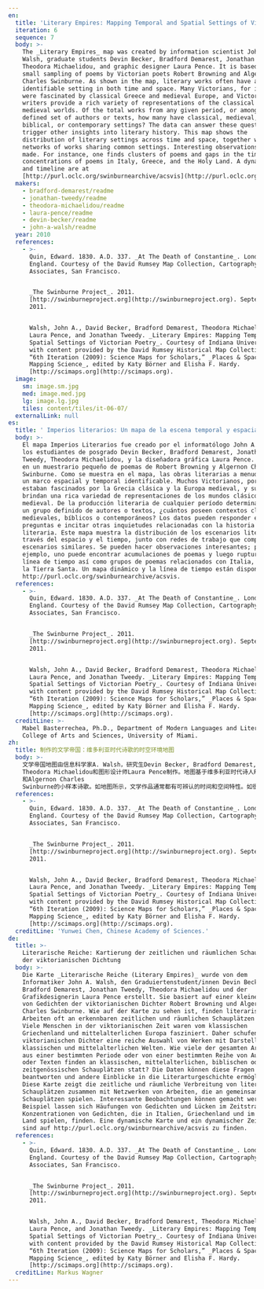 ```yaml
---
en:
  title: 'Literary Empires: Mapping Temporal and Spatial Settings of Victorian Poetry'
  iteration: 6
  sequence: 7
  body: >-
    The _Literary Empires_ map was created by information scientist John A.
    Walsh, graduate students Devin Becker, Bradford Demarest, Jonathan Tweedy,
    Theodora Michaelidou, and graphic designer Laura Pence. It is based on a
    small sampling of poems by Victorian poets Robert Browning and Algernon
    Charles Swinburne. As shown in the map, literary works often have an
    identifiable setting in both time and space. Many Victorians, for instance,
    were fascinated by classical Greece and medieval Europe, and Victorian
    writers provide a rich variety of representations of the classical and
    medieval worlds. Of the total works from any given period, or among a
    defined set of authors or texts, how many have classical, medieval,
    biblical, or contemporary settings? The data can answer these questions and
    trigger other insights into literary history. This map shows the
    distribution of literary settings across time and space, together with
    networks of works sharing common settings. Interesting observations may be
    made. For instance, one finds clusters of poems and gaps in the timeline and
    concentrations of poems in Italy, Greece, and the Holy Land. A dynamic map
    and timeline are at
    [http://purl.oclc.org/swinburnearchive/acsvis](http://purl.oclc.org/swinburnearchive/acsvis).
  makers:
    - bradford-demarest/readme
    - jonathan-tweedy/readme
    - theodora-michaelidou/readme
    - laura-pence/readme
    - devin-becker/readme
    - john-a-walsh/readme
  year: 2010
  references:
    - >-
      Quin, Edward. 1830. A.D. 337. _At The Death of Constantine_. London,
      England. Courtesy of the David Rumsey Map Collection, Cartography
      Associates, San Francisco.


      _The Swinburne Project_. 2011.
      [http://swinburneproject.org](http://swinburneproject.org). September 7,
      2011.


      Walsh, John A., David Becker, Bradford Demarest, Theodora Michaelidou,
      Laura Pence, and Jonathan Tweedy. _Literary Empires: Mapping Temporal and
      Spatial Settings of Victorian Poetry_. Courtesy of Indiana University,
      with content provided by the David Rumsey Historical Map Collection. In
      “6th Iteration (2009): Science Maps for Scholars,” _Places & Spaces:
      Mapping Science_, edited by Katy Börner and Elisha F. Hardy.
      [http://scimaps.org](http://scimaps.org).
  image:
    sm: image.sm.jpg
    med: image.med.jpg
    lg: image.lg.jpg
    tiles: content/tiles/it-06-07/
  externalLink: null
es:
  title: ' Imperios literarios: Un mapa de la escena temporal y espacial de la poesía victoriana'
  body: >-
    El mapa Imperios Literarios fue creado por el informatólogo John A. Walsh,
    los estudiantes de posgrado Devin Becker, Bradford Demarest, Jonathan
    Tweedy, Theodora Michaelidou, y la diseñadora gráfica Laura Pence. Se basa
    en un muestrario pequeño de poemas de Robert Browning y Algernon Charles
    Swinburne. Como se muestra en el mapa, las obras literarias a menudo poseen
    un marco espacial y temporal identificable. Muchos Victorianos, por ejemplo,
    estaban fascinados por la Grecia clásica y la Europa medieval, y sus obras
    brindan una rica variedad de representaciones de los mundos clásico y
    medieval. De la producción literaria de cualquier período determinado, o de
    un grupo definido de autores o textos, ¿cuántos poseen contextos clásicos,
    medievales, bíblicos o contemporáneos? Los datos pueden responder estas
    preguntas e incitar otras inquietudes relacionadas con la historia
    literaria. Este mapa muestra la distribución de los escenarios literarios a
    través del espacio y el tiempo, junto con redes de trabajo que comparten
    escenarios similares. Se pueden hacer observaciones interesantes; por
    ejemplo, uno puede encontrar acumulaciones de poemas y luego rupturas en la
    línea de tiempo así como grupos de poemas relacionados con Italia, Grecia y
    la Tierra Santa. Un mapa dinámico y la línea de tiempo están disponibles en
    http://purl.oclc.org/swinburnearchive/acsvis.
  references:
    - >-
      Quin, Edward. 1830. A.D. 337. _At The Death of Constantine_. London,
      England. Courtesy of the David Rumsey Map Collection, Cartography
      Associates, San Francisco.


      _The Swinburne Project_. 2011.
      [http://swinburneproject.org](http://swinburneproject.org). September 7,
      2011.


      Walsh, John A., David Becker, Bradford Demarest, Theodora Michaelidou,
      Laura Pence, and Jonathan Tweedy. _Literary Empires: Mapping Temporal and
      Spatial Settings of Victorian Poetry_. Courtesy of Indiana University,
      with content provided by the David Rumsey Historical Map Collection. In
      “6th Iteration (2009): Science Maps for Scholars,” _Places & Spaces:
      Mapping Science_, edited by Katy Börner and Elisha F. Hardy.
      [http://scimaps.org](http://scimaps.org).
  creditLine: >-
    Mabel Basterrechea, Ph.D., Department of Modern Languages and Literatures,
    College of Arts and Sciences, University of Miami.
zh:
  title: 制作的文学帝国：维多利亚时代诗歌的时空环境地图
  body: >-
    文学帝国地图由信息科学家A. Walsh，研究生Devin Becker, Bradford Demarest, Jonathan Tweedy,
    Theodora Michaelidou和图形设计师Laura Pence制作。地图基于维多利亚时代诗人Robert Browning
    和Algernon Charles
    Swinburne的小样本诗歌。如地图所示，文学作品通常都有可辨认的时间和空间特性。如很多维多利亚时代的人被古希腊和中世纪欧洲所吸引，并且维多利亚时代的作家提供了对古代和中世纪世界的多维展示。在任一时代的所有作品中，或者在特定作者或者内容集合中，有多少具有古代、中世纪、圣经的或者现代的背景？数据能回答这些问题并且触发对于文学历史的新见解。此地图展示了跨越时间和空间的文学环境的分布，以及共享共同环境的作品网络。可能会产生一些有趣的见解，如有人发现意大利、希腊和圣地的诗歌集合和时间轴上的间隙以及诗歌的集中度。更多动态地图以及时间轴信息，可访问http://purl.oclc.org/swinburnearchive/acsvis.
  references:
    - >-
      Quin, Edward. 1830. A.D. 337. _At The Death of Constantine_. London,
      England. Courtesy of the David Rumsey Map Collection, Cartography
      Associates, San Francisco.


      _The Swinburne Project_. 2011.
      [http://swinburneproject.org](http://swinburneproject.org). September 7,
      2011.


      Walsh, John A., David Becker, Bradford Demarest, Theodora Michaelidou,
      Laura Pence, and Jonathan Tweedy. _Literary Empires: Mapping Temporal and
      Spatial Settings of Victorian Poetry_. Courtesy of Indiana University,
      with content provided by the David Rumsey Historical Map Collection. In
      “6th Iteration (2009): Science Maps for Scholars,” _Places & Spaces:
      Mapping Science_, edited by Katy Börner and Elisha F. Hardy.
      [http://scimaps.org](http://scimaps.org).
  creditLine: 'Yunwei Chen, Chinese Academy of Sciences.'
de:
  title: >-
    Literarische Reiche: Kartierung der zeitlichen und räumlichen Schauplätze
    der viktorianischen Dichtung
  body: >-
    Die Karte _Literarische Reiche (Literary Empires)_ wurde von dem
    Informatiker John A. Walsh, den Graduiertenstudent/innen Devin Becker,
    Bradford Demarest, Jonathan Tweedy, Theodora Michaelidou und der
    Grafikdesignerin Laura Pence erstellt. Sie basiert auf einer kleinen Auswahl
    von Gedichten der viktorianischen Dichter Robert Browning und Algernon
    Charles Swinburne. Wie auf der Karte zu sehen ist, finden literarische
    Arbeiten oft an erkennbaren zeitlichen und räumlichen Schauplätzen statt.
    Viele Menschen in der viktorianischen Zeit waren vom klassischen
    Griechenland und mittelalterlichen Europa fasziniert. Daher schufen die
    viktorianischen Dichter eine reiche Auswahl von Werken mit Darstellungen der
    klassischen und mittelalterlichen Welten. Wie viele der gesamten Arbeiten
    aus einer bestimmten Periode oder von einer bestimmten Reihe von Autoren
    oder Texten finden an klassischen, mittelalterlichen, biblischen oder
    zeitgenössischen Schauplätzen statt? Die Daten können diese Fragen
    beantworten und andere Einblicke in die Literarturgeschichte ermöglichen.
    Diese Karte zeigt die zeitliche und räumliche Verbreitung von literarischen
    Schauplätzen zusammen mit Netzwerken von Arbeiten, die an gemeinsamen
    Schauplätzen spielen. Interessante Beobachtungen können gemacht werden. Zum
    Beispiel lassen sich Häufungen von Gedichten und Lücken im Zeitstrahl sowie
    Konzentrationen von Gedichten, die in Italien, Griechenland und im Heiligen
    Land spielen, finden. Eine dynamische Karte und ein dynamischer Zeitstrahl
    sind auf http://purl.oclc.org/swinburnearchive/acsvis zu finden.
  references:
    - >-
      Quin, Edward. 1830. A.D. 337. _At The Death of Constantine_. London,
      England. Courtesy of the David Rumsey Map Collection, Cartography
      Associates, San Francisco.


      _The Swinburne Project_. 2011.
      [http://swinburneproject.org](http://swinburneproject.org). September 7,
      2011.


      Walsh, John A., David Becker, Bradford Demarest, Theodora Michaelidou,
      Laura Pence, and Jonathan Tweedy. _Literary Empires: Mapping Temporal and
      Spatial Settings of Victorian Poetry_. Courtesy of Indiana University,
      with content provided by the David Rumsey Historical Map Collection. In
      “6th Iteration (2009): Science Maps for Scholars,” _Places & Spaces:
      Mapping Science_, edited by Katy Börner and Elisha F. Hardy.
      [http://scimaps.org](http://scimaps.org).
  creditLine: Markus Wagner
---
```

